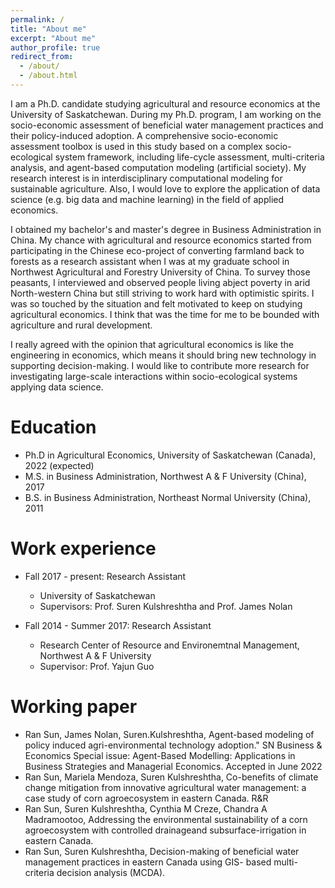 ```yaml
---
permalink: /
title: "About me"
excerpt: "About me"
author_profile: true
redirect_from: 
  - /about/
  - /about.html
---
```


I am a Ph.D. candidate studying agricultural and resource economics at the University of Saskatchewan. During my Ph.D. program, I am working on the socio-economic assessment of beneficial water management practices and their policy-induced adoption. A comprehensive socio-economic assessment toolbox is used in this study based on a complex socio-ecological system framework, including life-cycle assessment, multi-criteria analysis, and agent-based computation modeling (artificial society). My research interest is in interdisciplinary computational modeling for sustainable agriculture. Also, I would love to explore the application of data science (e.g. big data and machine learning) in the field of applied economics. 


I obtained my bachelor's and master's degree in Business Administration in China. My chance with agricultural and resource economics started from participating in the Chinese eco-project of converting farmland back to forests as a research assistant when I was at my graduate school in Northwest Agricultural and Forestry University of China. To survey those peasants, I interviewed and observed people living abject poverty in arid North-western China but still striving to work hard with optimistic spirits. I was so touched by the situation and felt motivated to keep on studying agricultural economics. I think that was the time for me to be bounded with agriculture and rural development. 

I really agreed with the opinion that agricultural economics is like the engineering in economics, which means it should bring new technology in supporting decision-making. I would like to contribute more research for investigating large-scale interactions within socio-ecological systems applying data science. 


Education
======
* Ph.D in Agricultural Economics, University of Saskatchewan (Canada), 2022 (expected)
* M.S. in Business Administration, Northwest A & F University (China), 2017
* B.S. in Business Administration, Northeast Normal University (China), 2011

Work experience 
======
* Fall 2017 - present: Research Assistant
  * University of Saskatchewan
  * Supervisors: Prof. Suren Kulshreshtha and Prof. James Nolan

* Fall 2014 - Summer 2017: Research Assistant
  * Research Center of Resource and Environemtnal Management, Northwest A & F University
  * Supervisor: Prof. Yajun Guo
  
Working paper
======
* Ran Sun, James Nolan, Suren.Kulshreshtha, Agent-based modeling of policy
induced agri-environmental technology adoption." SN Business & Economics Special issue: Agent-Based Modelling: Applications in Business Strategies and Managerial Economics. Accepted in June 2022
* Ran Sun, Mariela Mendoza, Suren Kulshreshtha, Co-benefits of climate change mitigation from innovative agricultural water management: a case study of corn agroecosystem in eastern Canada. R&R
* Ran Sun, Suren Kulshreshtha, Cynthia M Creze, Chandra A Madramootoo, Addressing the environmental sustainability of a corn agroecosystem with controlled drainageand subsurface-irrigation in eastern Canada. 
* Ran Sun, Suren Kulshreshtha, Decision-making of beneficial water management practices in eastern Canada using GIS-
based multi-criteria decision analysis (MCDA).


